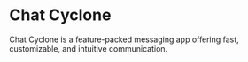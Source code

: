 # Chat Cyclone
Chat Cyclone is a feature-packed messaging app offering fast, customizable, and intuitive communication.


